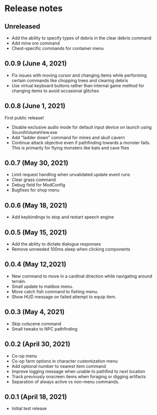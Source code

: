 # Release notes

## Unreleased

* Add the ability to specify types of debris in the clear debris command
* Add mine ore command
* Chest-specific commands for container menu

## 0.0.9 (June 4, 2021)

* Fix issues with moving cursor and changing items while performing certain commands like chopping trees and clearing debris
* Use virtual keyboard buttons rather than internal game method for changing items to avoid occasional glitches
## 0.0.8 (June 1, 2021)
First public release!

* Disable exclusive audio mode for default input device on launch using SoundVolumeView.exe
* Add "ladder down" command for mines and skull cavern
* Continue attack objective even if pathfinding towards a monster fails. This is primarily for flying monsters like bats and cave flies
## 0.0.7 (May 30, 2021)
* Limit request handling when unvalidated update event runs
* Clear grass command
* Debug field for ModConfig
* Bugfixes for shop menu

## 0.0.6 (May 18, 2021)
* Add keybindings to stop and restart speech engine

## 0.0.5 (May 15, 2021)
* Add the ability to dictate dialogue responses
* Remove unneeded 100ms sleep when clicking components

## 0.0.4 (May 12,2021)
* New command to move in a cardinal direction while navigating around terrain.
* Small update to mailbox menu.
* Move catch fish command to fishing menu.
* Show HUD message on failed attempt to equip item.

## 0.0.3 (May 4, 2021)
* Skip cutscene command
* Small tweaks to NPC pathfinding

## 0.0.2 (April 30, 2021)
* Co-op menu
* Co-op farm options in character customization menu
* Add optional number to nearest item command
* Improve logging message when unable to pathfind to next location
* Track previously onscreen items when foraging or digging artifacts
* Separation of always active vs non-menu commands.

## 0.0.1 (April 18, 2021)
* Initial test release  
